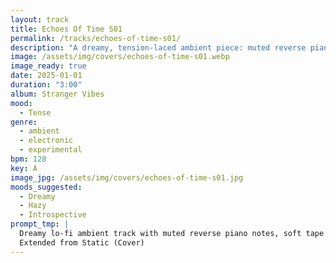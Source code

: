 ```yaml
---
layout: track
title: Echoes Of Time S01
permalink: /tracks/echoes-of-time-s01/
description: "A dreamy, tension-laced ambient piece: muted reverse piano and soft tape hiss float over swirling analog synths, building a subtle 128 BPM pulse that balances nostalgia with unease."
image: /assets/img/covers/echoes-of-time-s01.webp
image_ready: true
date: 2025-01-01
duration: "3:00"
album: Stranger Vibes
mood:
  - Tense
genre:
  - ambient
  - electronic
  - experimental
bpm: 128
key: A
image_jpg: /assets/img/covers/echoes-of-time-s01.jpg
moods_suggested:
  - Dreamy
  - Hazy
  - Introspective
prompt_tmp: |
  Dreamy lo-fi ambient track with muted reverse piano notes, soft tape hiss, swirling analog synths, emotional nostalgic vibe
  Extended from Static (Cover)
---
```


